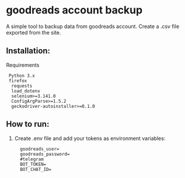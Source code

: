 # goodreads account backup

A simple tool to backup data from goodreads account. Create a .csv file exported from the site.

## Installation:

 Requirements

     Python 3.x
     firefox
      requests
      load_dotenv
      selenium>=3.141.0
      ConfigArgParse>=1.5.2
      geckodriver-autoinstaller>=0.1.0


## How to run:

1. Create .env file and add your tokens as environment variables:
   ```
     goodreads_user=
     goodreads_password=
     #telegram
     BOT_TOKEN=
     BOT_CHAT_ID=
   ```
